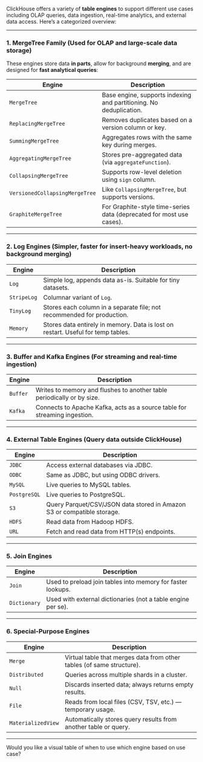 ClickHouse offers a variety of **table engines** to support different use cases including OLAP queries, data ingestion, real-time analytics, and external data access. Here’s a categorized overview:

---

### **1. MergeTree Family (Used for OLAP and large-scale data storage)**

These engines store data **in parts**, allow for background **merging**, and are designed for **fast analytical queries**:

| Engine               | Description |
|---------------------|-------------|
| `MergeTree`         | Base engine, supports indexing and partitioning. No deduplication. |
| `ReplacingMergeTree`| Removes duplicates based on a version column or key. |
| `SummingMergeTree`  | Aggregates rows with the same key during merges. |
| `AggregatingMergeTree` | Stores pre-aggregated data (via `aggregateFunction`). |
| `CollapsingMergeTree`| Supports row-level deletion using `sign` column. |
| `VersionedCollapsingMergeTree` | Like `CollapsingMergeTree`, but supports versions. |
| `GraphiteMergeTree` | For Graphite-style time-series data (deprecated for most use cases). |

---

### **2. Log Engines (Simpler, faster for insert-heavy workloads, no background merging)**

| Engine      | Description |
|-------------|-------------|
| `Log`       | Simple log, appends data as-is. Suitable for tiny datasets. |
| `StripeLog` | Columnar variant of `Log`. |
| `TinyLog`   | Stores each column in a separate file; not recommended for production. |
| `Memory`    | Stores data entirely in memory. Data is lost on restart. Useful for temp tables. |

---

### **3. Buffer and Kafka Engines (For streaming and real-time ingestion)**

| Engine       | Description |
|--------------|-------------|
| `Buffer`     | Writes to memory and flushes to another table periodically or by size. |
| `Kafka`      | Connects to Apache Kafka, acts as a source table for streaming ingestion. |

---

### **4. External Table Engines (Query data outside ClickHouse)**

| Engine        | Description |
|---------------|-------------|
| `JDBC`        | Access external databases via JDBC. |
| `ODBC`        | Same as JDBC, but using ODBC drivers. |
| `MySQL`       | Live queries to MySQL tables. |
| `PostgreSQL`  | Live queries to PostgreSQL. |
| `S3`          | Query Parquet/CSV/JSON data stored in Amazon S3 or compatible storage. |
| `HDFS`        | Read data from Hadoop HDFS. |
| `URL`         | Fetch and read data from HTTP(s) endpoints. |

---

### **5. Join Engines**

| Engine     | Description |
|------------|-------------|
| `Join`     | Used to preload join tables into memory for faster lookups. |
| `Dictionary` | Used with external dictionaries (not a table engine per se). |

---

### **6. Special-Purpose Engines**

| Engine         | Description |
|----------------|-------------|
| `Merge`        | Virtual table that merges data from other tables (of same structure). |
| `Distributed`  | Queries across multiple shards in a cluster. |
| `Null`         | Discards inserted data; always returns empty results. |
| `File`         | Reads from local files (CSV, TSV, etc.) — temporary usage. |
| `MaterializedView` | Automatically stores query results from another table or query. |

---

Would you like a visual table of when to use which engine based on use case?